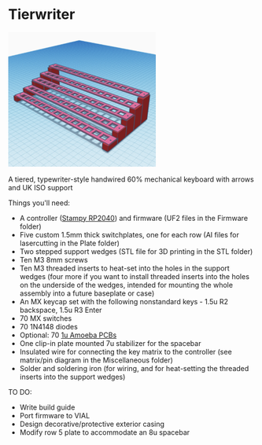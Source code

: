 # Tierwriter

<img src="https://github.com/jyuenger/Tierwriter/blob/9abbb466a296ae63d2cabd3b20eebf0fafaae6d2/documentation/Mockup.png" width="300">


A tiered, typewriter-style handwired 60% mechanical keyboard with arrows and UK ISO support

Things you'll need:
- A controller ([Stampy RP2040](https://keeb.io/products/stampy-rp2040-usb-c-controller-board-for-handwiring)) and firmware (UF2 files in the Firmware folder)
- Five custom 1.5mm thick switchplates, one for each row (AI files for lasercutting in the Plate folder)
- Two stepped support wedges (STL file for 3D printing in the STL folder)
- Ten M3 8mm screws
- Ten M3 threaded inserts to heat-set into the holes in the support wedges (four more if you want to install threaded inserts into the holes on the underside of the wedges, intended for mounting the whole assembly into a future baseplate or case)
- An MX keycap set with the following nonstandard keys - 1.5u R2 backspace, 1.5u R3 Enter
- 70 MX switches
- 70 1N4148 diodes
- Optional: 70 [1u Amoeba PCBs](https://keeb.io/products/amoeba-single-switch-pcbs)
- One clip-in plate mounted 7u stabilizer for the spacebar
- Insulated wire for connecting the key matrix to the controller (see matrix/pin diagram in the Miscellaneous folder)
- Solder and soldering iron (for wiring, and for heat-setting the threaded inserts into the support wedges)


TO DO:
- Write build guide
- Port firmware to VIAL
- Design decorative/protective exterior casing
- Modify row 5 plate to accommodate an 8u spacebar
